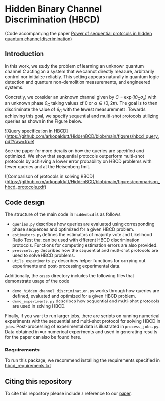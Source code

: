 # Hidden Binary Channel Discrimination (HBCD)

(Code accompanying the paper [Power of sequential protocols in hidden quantum channel discrimination](https://arxiv.org/abs/2304.02053))
## Introduction

In this work, we study the problem of learning an unknown quantum channel $C$ acting on a system that we cannot directly measure, arbitrarily control nor initialize reliably. This setting appears naturally in quantum logic detection and quantum non-demolition measurements, and engineered systems.

Concretly, we consider an unknown channel given by $C = \exp(i \theta_C \sigma_x)$ with an unknown phase $\theta_C$ taking values of $0$ or $\alpha \in (0,2\pi)$. The goal is to then discriminate the value of $\theta_C$ with the fewest measuremnets. Towards achieving this goal, we specify sequential and multi-shot protocols utilizing queries as shown in the Figure below. 

![Query specification in HBCD] (https://github.com/arkopaldutt/HiddenBCD/blob/main/figures/hbcd_query.pdf?raw=true)

See the paper for more details on how the queries are specified and optimized. We show that sequential protocols outperform multi-shot protocols by achieving a lower error probability on HBCD problems with fewer queries and at the Heisenberg limit.

![Comparison of protocols in solving HBCD] (https://github.com/arkopaldutt/HiddenBCD/blob/main/figures/comparison_hbcd_protocols.pdf)

## Code design

The structure of the main code in `hiddenbcd` is as follows
* `queries.py` describes how queries are evaluated using corresponding phase sequences and optimized for a given HBCD problem.
* `estimators.py` defines the estimators of majority vote and Likelihood Ratio Test that can be used with different HBCD discrimination protocols. Functions for computing estimation errors are also provided.
* `protocols.py` describes how the sequential and mutl-shot protocols are used to solve HBCD problems.
* `utils_experiments.py` describes helper functions for carrying out experiments and post-processing experimental data.

Additionally, the `cases` directory includes the following files that demonstrate usage of the code
* `demo_hidden_channel_discrimination.py` works through how queries are defined, evaluated and optimized for a given HBCD problem.
* `demo_experiments.py` describes how sequential and multi-shot protocols are used in solving HBCD.

Finally, if you want to run larger jobs, there are scripts on running numerical experiments with the sequential and multi-shot protocol for solving HBCD in `jobs`. Post-processing of experimental data is illustrated in `process_jobs.py`. Data obtained in our numerical experiments and used in generating results for the paper can also be found here.
### Requirements

To run this package, we recommend installing the requirements specified in [hbcd_requirements.txt](https://github.com/)

## Citing this repository

To cite this repository please include a reference to our [paper](https://arxiv.org/abs/2304.02053).
